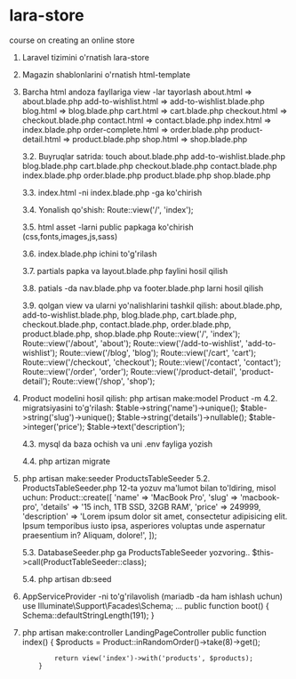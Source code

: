 # lara-store
course on creating an online store

1. Laravel tizimini o'rnatish lara-store
2. Magazin shablonlarini o'rnatish html-template
3. Barcha html andoza fayllariga view -lar tayorlash
	about.html => about.blade.php
	add-to-wishlist.html => add-to-wishlist.blade.php
	blog.html => blog.blade.php
	cart.html => cart.blade.php
	checkout.html => checkout.blade.php
	contact.html => contact.blade.php
	index.html => index.blade.php
	order-complete.html => order.blade.php
	product-detail.html => product.blade.php
	shop.html => shop.blade.php 

	3.2. Buyruqlar satrida:
		touch about.blade.php add-to-wishlist.blade.php blog.blade.php cart.blade.php checkout.blade.php contact.blade.php index.blade.php order.blade.php product.blade.php shop.blade.php 

	3.3. index.html -ni index.blade.php -ga ko'chirish

	3.4. Yonalish qo'shish: Route::view('/', 'index');

	3.5. html asset -larni public papkaga ko'chirish (css,fonts,images,js,sass)

	3.6. index.blade.php ichini to'g'rilash

	3.7. partials papka va layout.blade.php faylini hosil qilish

	3.8. patials -da nav.blade.php va footer.blade.php larni hosil qilish

	3.9. qolgan view va ularni yo'nalishlarini tashkil qilish:
		about.blade.php, add-to-wishlist.blade.php, blog.blade.php, cart.blade.php, checkout.blade.php, contact.blade.php, order.blade.php, product.blade.php, shop.blade.php 
		Route::view('/', 'index');
		Route::view('/about', 'about');
		Route::view('/add-to-wishlist', 'add-to-wishlist');
		Route::view('/blog', 'blog');
		Route::view('/cart', 'cart');
		Route::view('/checkout', 'checkout');
		Route::view('/contact', 'contact');
		Route::view('/order', 'order');
		Route::view('/product-detail', 'product-detail');
		Route::view('/shop', 'shop');

4. Product modelini hosil qilish: 
	php artisan make:model Product -m
	4.2. migratsiyasini to'g'rilash:
			$table->string('name')->unique();
            $table->string('slug')->unique();
            $table->string('details')->nullable();
            $table->integer('price');
            $table->text('description');

	4.3. mysql da baza ochish va uni .env fayliga yozish

	4.4. php artizan migrate

5. php artisan make:seeder ProductsTableSeeder
	5.2. ProductsTableSeeder.php 12-ta yozuv ma'lumot bilan to'ldiring,
	misol uchun:
	Product::create([
	            'name' => 'MacBook Pro',
	            'slug' => 'macbook-pro',
	            'details' => '15 inch, 1TB SSD, 32GB RAM',
	            'price' => 249999,
	            'description' => 'Lorem ipsum dolor sit amet, consectetur adipisicing elit. Ipsum temporibus iusto ipsa, asperiores voluptas unde aspernatur praesentium in? Aliquam, dolore!',
	        ]);

	5.3. DatabaseSeeder.php ga ProductsTableSeeder yozvoring..
		$this->call(ProductTableSeeder::class);

	5.4. php artisan db:seed
6. AppServiceProvider -ni  to'g'rilavolish (mariadb -da ham ishlash uchun)
	use Illuminate\Support\Facades\Schema;
	...
    public function boot()
    {
          Schema::defaultStringLength(191);
    }

7.  php artisan make:controller LandingPageController
		public function index()
		    {
		    	 $products = Product::inRandomOrder()->take(8)->get();

		        return view('index')->with('products', $products);
		    }

